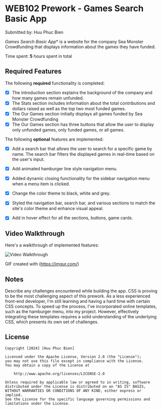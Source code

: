 # WEB102 Prework - Games Search Basic App

Submitted by: Huu Phuc Bien

*Games Search Basic App** is a website for the company Sea Monster Crowdfunding that displays information about the games they have funded.

Time spent: **5** hours spent in total

## Required Features

The following **required** functionality is completed:

* [X] The introduction section explains the background of the company and how many games remain unfunded.
* [X] The Stats section includes information about the total contributions and dollars raised as well as the top two most funded games.
* [X] The Our Games section initially displays all games funded by Sea Monster Crowdfunding
* [X] The Our Games section has three buttons that allow the user to display only unfunded games, only funded games, or all games.

The following **optional** features are implemented:

* [X] Add a search bar that allows the user to search for a specific game by name. The search bar filters the displayed games in real-time based on the user's input.
* [X] Add animated hamburger line style navigation menu. 
* [X] Added dynamic closing functionality for the sidebar navigation menu when a menu item is clicked. 
* [X] Change the color theme to black, white and grey. 
* [X] Styled the navigation bar, search bar, and various sections to match the site's color theme and enhance visual appeal. 
* [X] Add in hover effect for all the sections, buttons, game cards. 


## Video Walkthrough

Here's a walkthrough of implemented features:

<img src='https://imgur.com/a/sl7cGhV' title='Video Walkthrough' width='' alt='Video Walkthrough' />

<!-- Replace this with whatever GIF tool you used! -->
GIF created with (https://imgur.com/)  
<!-- Recommended tools:
[Kap](https://getkap.co/) for macOS
[ScreenToGif](https://www.screentogif.com/) for Windows
[peek](https://github.com/phw/peek) for Linux. -->

## Notes

Describe any challenges encountered while building the app.
CSS is proving to be the most challenging aspect of this prework. 
As a less experienced front-end developer, I'm still learning and having a hard time with certain CSS concepts. 
To speed up the process, I've incorporated online templates, such as the hamburger menu, into my project. 
However, effectively integrating these templates requires a solid understanding of the underlying CSS, which presents its own set of challenges.

## License

    Copyright [2024] [Huu Phuc Bien]

    Licensed under the Apache License, Version 2.0 (the "License");
    you may not use this file except in compliance with the License.
    You may obtain a copy of the License at

        http://www.apache.org/licenses/LICENSE-2.0

    Unless required by applicable law or agreed to in writing, software
    distributed under the License is distributed on an "AS IS" BASIS,
    WITHOUT WARRANTIES OR CONDITIONS OF ANY KIND, either express or implied.
    See the License for the specific language governing permissions and
    limitations under the License.
